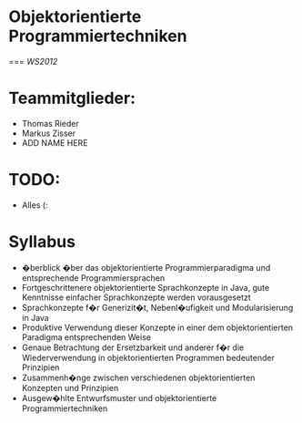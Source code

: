 # Objektorientierte Programmiertechniken
===
_WS2012_

# Teammitglieder:
 - Thomas Rieder
 - Markus Zisser
 - ADD NAME HERE

# TODO:
 - Alles (:
 
# Syllabus
 - �berblick �ber das objektorientierte Programmierparadigma und entsprechende Programmiersprachen
 - Fortgeschrittenere objektorientierte Sprachkonzepte in Java, gute Kenntnisse einfacher Sprachkonzepte werden vorausgesetzt
 - Sprachkonzepte f�r Generizit�t, Nebenl�ufigkeit und Modularisierung in Java
 - Produktive Verwendung dieser Konzepte in einer dem objektorientierten Paradigma entsprechenden Weise
 - Genaue Betrachtung der Ersetzbarkeit und anderer f�r die Wiederverwendung in objektorientierten Programmen bedeutender Prinzipien
 - Zusammenh�nge zwischen verschiedenen objektorientierten Konzepten und Prinzipien
 - Ausgew�hlte Entwurfsmuster und objektorientierte Programmiertechniken